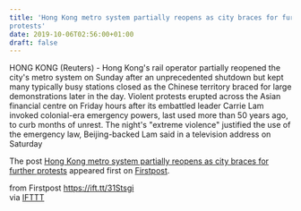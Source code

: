 ```yaml
---
title: 'Hong Kong metro system partially reopens as city braces for further
protests'
date: 2019-10-06T02:56:00+01:00
draft: false
---
```


HONG KONG (Reuters) - Hong Kong's rail operator partially reopened the city's metro system on Sunday after an unprecedented shutdown but kept many typically busy stations closed as the Chinese territory braced for large demonstrations later in the day. Violent protests erupted across the Asian financial centre on Friday hours after its embattled leader Carrie Lam invoked colonial-era emergency powers, last used more than 50 years ago, to curb months of unrest. The night's "extreme violence" justified the use of the emergency law, Beijing-backed Lam said in a television address on Saturday

The post [Hong Kong metro system partially reopens as city braces for further protests](http://www.firstpost.com/world/hong-kong-metro-system-partially-reopens-as-city-braces-for-further-protests-7457901.html) appeared first on [Firstpost](http://www.firstpost.com).

  
  
from Firstpost https://ift.tt/31Stsgi  
via [IFTTT](https://ifttt.com/?ref=da&site=blogger)